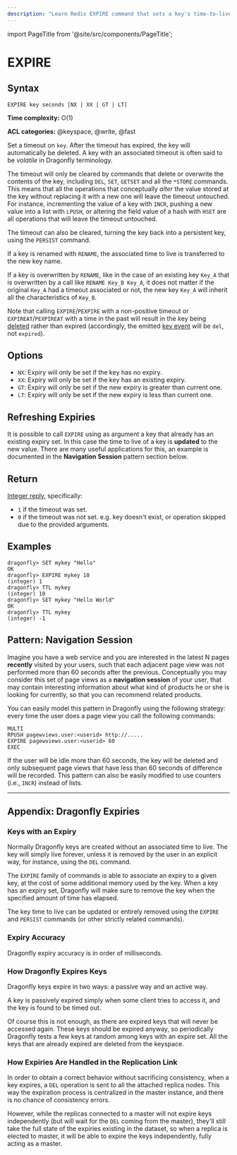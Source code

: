 ```yaml
---
description: "Learn Redis EXPIRE command that sets a key's time-to-live in seconds."
---
```


import PageTitle from '@site/src/components/PageTitle';

# EXPIRE

<PageTitle title="Redis EXPIRE Command (Documentation) | Dragonfly" />

## Syntax

    EXPIRE key seconds [NX | XX | GT | LT]

**Time complexity:** O(1)

**ACL categories:** @keyspace, @write, @fast

Set a timeout on `key`.
After the timeout has expired, the key will automatically be deleted.
A key with an associated timeout is often said to be _volatile_ in Dragonfly
terminology.

The timeout will only be cleared by commands that delete or overwrite the
contents of the key, including `DEL`, `SET`, `GETSET` and all the `*STORE`
commands.
This means that all the operations that conceptually _alter_ the value stored at
the key without replacing it with a new one will leave the timeout untouched.
For instance, incrementing the value of a key with `INCR`, pushing a new value
into a list with `LPUSH`, or altering the field value of a hash with `HSET` are
all operations that will leave the timeout untouched.

The timeout can also be cleared, turning the key back into a persistent key,
using the `PERSIST` command.

If a key is renamed with `RENAME`, the associated time to live is transferred to
the new key name.

If a key is overwritten by `RENAME`, like in the case of an existing key `Key_A`
that is overwritten by a call like `RENAME Key_B Key_A`, it does not matter if
the original `Key_A` had a timeout associated or not, the new key `Key_A` will
inherit all the characteristics of `Key_B`.

Note that calling `EXPIRE`/`PEXPIRE` with a non-positive timeout or
`EXPIREAT`/`PEXPIREAT` with a time in the past will result in the key being
[deleted][del] rather than expired (accordingly, the emitted [key event][ntf]
will be `del`, not `expired`).

[del]: ./del.md
[ntf]: https://redis.io/topics/notifications

## Options

- `NX`: Expiry will only be set if the key has no expiry.
- `XX`: Expiry will only be set if the key has an existing expiry.
- `GT`: Expiry will only be set if the new expiry is greater than current one.
- `LT`: Expiry will only be set if the new expiry is less than current one.

## Refreshing Expiries

It is possible to call `EXPIRE` using as argument a key that already has an
existing expiry set.
In this case the time to live of a key is **updated** to the new value.
There are many useful applications for this, an example is documented in the
**Navigation Session** pattern section below.

## Return

[Integer reply](https://redis.io/docs/latest/develop/reference/protocol-spec/#integers), specifically:

- `1` if the timeout was set.
- `0` if the timeout was not set. e.g. key doesn't exist, or operation skipped due to the provided arguments.

## Examples

```shell
dragonfly> SET mykey "Hello"
OK
dragonfly> EXPIRE mykey 10
(integer) 1
dragonfly> TTL mykey
(integer) 10
dragonfly> SET mykey "Hello World"
OK
dragonfly> TTL mykey
(integer) -1
```

## Pattern: Navigation Session

Imagine you have a web service and you are interested in the latest N pages
**recently** visited by your users, such that each adjacent page view was not
performed more than 60 seconds after the previous.
Conceptually you may consider this set of page views as a **navigation session**
of your user, that may contain interesting information about what kind of
products he or she is looking for currently, so that you can recommend related
products.

You can easily model this pattern in Dragonfly using the following strategy: every
time the user does a page view you call the following commands:

```
MULTI
RPUSH pagewviews.user:<userid> http://.....
EXPIRE pagewviews.user:<userid> 60
EXEC
```

If the user will be idle more than 60 seconds, the key will be deleted and only
subsequent page views that have less than 60 seconds of difference will be recorded.
This pattern can also be easily modified to use counters (i.e., `INCR`) instead of lists.

---

## Appendix: Dragonfly Expiries

### Keys with an Expiry

Normally Dragonfly keys are created without an associated time to live.
The key will simply live forever, unless it is removed by the user in an
explicit way, for instance, using the `DEL` command.

The `EXPIRE` family of commands is able to associate an expiry to a given key,
at the cost of some additional memory used by the key.
When a key has an expiry set, Dragonfly will make sure to remove the key when the
specified amount of time has elapsed.

The key time to live can be updated or entirely removed using the `EXPIRE` and
`PERSIST` commands (or other strictly related commands).

### Expiry Accuracy

Dragonfly expiry accuracy is in order of milliseconds.

### How Dragonfly Expires Keys

Dragonfly keys expire in two ways: a passive way and an active way.

A key is passively expired simply when some client tries to access it, and the
key is found to be timed out.

Of course this is not enough, as there are expired keys that will never be
accessed again.
These keys should be expired anyway, so periodically Dragonfly tests a few keys at
random among keys with an expire set.
All the keys that are already expired are deleted from the keyspace.

### How Expiries Are Handled in the Replication Link

In order to obtain a correct behavior without sacrificing consistency, when a
key expires, a `DEL` operation is sent to all the attached replica nodes.
This way the expiration process is centralized in the master instance, and there
is no chance of consistency errors.

However, while the replicas connected to a master will not expire keys
independently (but will wait for the `DEL` coming from the master), they'll
still take the full state of the expiries existing in the dataset, so when a
replica is elected to master, it will be able to expire the keys independently,
fully acting as a master.
